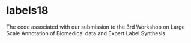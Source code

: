 # labels18
The code associated with our submission to the 3rd Workshop on Large Scale Annotation of Biomedical data and Expert Label Synthesis
